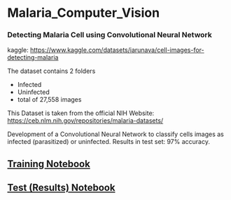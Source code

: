 # Malaria_Computer_Vision

### Detecting Malaria Cell using Convolutional Neural Network

kaggle: https://www.kaggle.com/datasets/iarunava/cell-images-for-detecting-malaria

The dataset contains 2 folders

- Infected
- Uninfected
- total of 27,558 images
 
This Dataset is taken from the official NIH Website: https://ceb.nlm.nih.gov/repositories/malaria-datasets/

Development of a Convolutional Neural Network to classify cells images as infected (parasitized) or uninfected. Results in test set: 97% accuracy.

## [Training Notebook](https://github.com/rafaelpavan95/Malaria_Computer_Vision/blob/master/train_notebook.ipynb)
## [Test (Results) Notebook](https://github.com/rafaelpavan95/Malaria_Computer_Vision/blob/master/test_notebook.ipynb)
